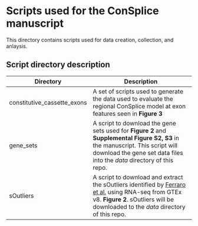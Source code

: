 # Scripts used for the ConSplice manuscript

This directory contains scripts used for data creation, collection, and anlaysis. 

## Script directory description

| Directory | Description |
| --------- | ----------- |
| constitutive_cassette_exons | A set of scripts used to generate the data used to evaluate the regional ConSplice model at exon features seen in **Figure 3** |
| gene_sets | A script to download the gene sets used for **Figure 2** and **Supplemental Figure S2, S3** in the manuscript. This script will download the gene set data files into the *data* directory of this repo. | 
| sOutliers | A script to download and extract the sOutliers identified by [Ferraro et al.](https://www.science.org/doi/10.1126/science.aaz5900) using RNA-seq from GTEx v8. **Figure 2**. sOutliers will be downloaded to the *data* directory of this repo. | 



